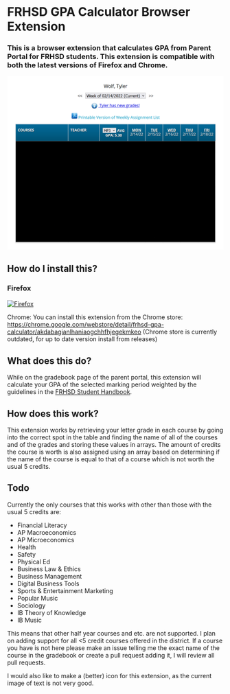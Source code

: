 # FRHSD GPA Calculator Browser Extension
### This is a browser extension that calculates GPA from Parent Portal for FRHSD students. This extension is compatible with both the latest versions of Firefox and Chrome.
![Screenshots](https://raw.githubusercontent.com/tylerwolf35/gpa-extension/main/images/screenshot.png)
## How do I install this?
### Firefox
[link-firefox]: https://github.com/tylerwolf35/gpa-extension/releases/download/v2.2/frhsd_gpa_calculator-2.2-fx.xpi

[<img src="https://raw.githubusercontent.com/alrra/browser-logos/90fdf03c/src/firefox/firefox.svg" width="48" alt="Firefox" valign="middle">][link-firefox]

Chrome: You can install this extension from the Chrome store: https://chrome.google.com/webstore/detail/frhsd-gpa-calculator/akdabagianlhaniaogchhfhjegekmkeo (Chrome store is currently outdated, for up to date version install from releases)

## What does this do?
While on the gradebook page of the parent portal, this extension will calculate your GPA of the selected marking period weighted by the guidelines in the [FRHSD Student Handbook](https://www.frhsd.com/Page/402).

## How does this work?
This extension works by retrieving your letter grade in each course by going into the correct spot in the table and finding the name of all of the courses and of the grades and storing these values in arrays. The amount of credits the course is worth is also assigned using an array based on determining if the name of the course is equal to that of a course which is not worth the usual 5 credits.

## Todo
Currently the only courses that this works with other than those with the usual 5 credits are:
* Financial Literacy
* AP Macroeconomics
* AP Microeconomics
* Health
* Safety
* Physical Ed
* Business Law & Ethics
* Business Management
* Digital Business Tools
* Sports & Entertainment Marketing
* Popular Music
* Sociology
* IB Theory of Knowledge
* IB Music

This means that other half year courses and etc. are not supported. I plan on adding support for all <5 credit courses offered in the district. If a course you have is not here please make an issue telling me the exact name of the course in the gradebook or create a pull request adding it, I will review all pull requests.

I would also like to make a (better) icon for this extension, as the current image of text is not very good.
